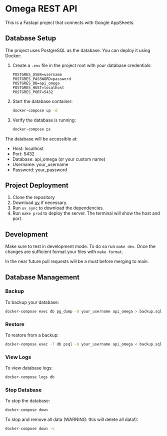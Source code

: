 # Omega REST API

This is a Fastapi project that connects with Google AppSheets.

## Database Setup

The project uses PostgreSQL as the database. You can deploy it using Docker:

1. Create a `.env` file in the project root with your database credentials:
   ```env
   POSTGRES_USER=username
   POSTGRES_PASSWORD=password
   POSTGRES_DB=api_omega
   POSTGRES_HOST=localhost
   POSTGRES_PORT=5432
   ```

2. Start the database container:
   ```bash
   docker-compose up -d
   ```

3. Verify the database is running:
   ```bash
   docker-compose ps
   ```

The database will be accessible at:
- Host: localhost
- Port: 5432
- Database: api_omega (or your custom name)
- Username: your_username
- Password: your_password

## Project Deployment

1. Clone the repository
2. Download [uv](https://docs.astral.sh/uv/) if necessary.
3. Run `uv sync` to download the dependencies.
4. Run `make prod` to deploy the server. The terminal will show the host and port.

## Development

Make sure to test in development mode. To do so run `make dev`. 
Once the changes are sufficient format your files with `make format`. 

In the near future pull requests will be a must before merging to main.

## Database Management

### Backup
To backup your database:
```bash
docker-compose exec db pg_dump -U your_username api_omega > backup.sql
```

### Restore
To restore from a backup:
```bash
docker-compose exec -T db psql -U your_username api_omega < backup.sql
```

### View Logs
To view database logs:
```bash
docker-compose logs db
```

### Stop Database
To stop the database:
```bash
docker-compose down
```

To stop and remove all data (WARNING: this will delete all data!):
```bash
docker-compose down -v
``` 